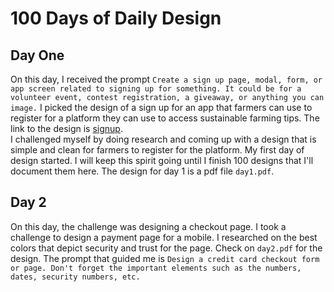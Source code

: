 # 100 Days of Daily Design

## Day One
On this day, I received the prompt `Create a sign up page, modal, form, or app screen related to signing up for something. It could be for a volunteer event, contest registration, a giveaway, or anything you can image.` I picked the design of a sign up for an app that farmers can use to register for a platform they can use to access sustainable farming tips. The link to the design is [signup](https://www.figma.com/design/O0qkG0enQDCPMfke4xMscL/100-Days-of-Design?node-id=4-2&t=FENlGPD70gdSZ130-1). <br>
I challenged myself by doing research and coming up with a design that is simple and clean for farmers to register for the platform. My first day of design started. I will keep this spirit going until I finish 100 designs that I'll document them here. The design for day 1 is a pdf file `day1.pdf`.
## Day 2
On this day, the challenge was designing a checkout page. I took a challenge to design a payment page for a mobile. I researched on the best colors that depict security and trust for the page.
Check on `day2.pdf` for the design. The prompt that guided me is `Design a credit card checkout form or page. Don't forget the important elements such as the numbers, dates, security numbers, etc.`

